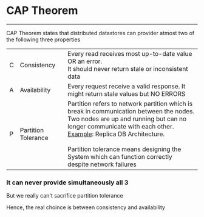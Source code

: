 # CAP Theorem

---
CAP Theorem states that distributed datastores can provider atmost two of the following three properties 

| | | | 
| --- | --- | --- |
| C | Consistency | Every read receives most up-to-date value OR an error. </br>It should never return stale or inconsistent data |
| A | Availability | Every request receive a valid response. It might return stale values but NO ERRORS | 
| P | Partition Tolerance | Partition refers to network partition which is break in communication between the nodes. </br> Two nodes are up and running but can no longer communicate with each other. </br><u>Example</u>: Replica DB Architecture. </br></br> Partition tolerance means designing the System which can function correctly despite network failures |

### It can never provide simultaneously all 3

But we really can't sacrifice partition tolerance

Hence, the real choince is between consistency and availability
